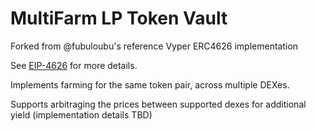 # MultiFarm LP Token Vault

Forked from @fubuloubu's reference Vyper ERC4626 implementation

See [EIP-4626](https://eips.ethereum.org/EIPS/eip-4626) for more details.

Implements farming for the same token pair, across multiple DEXes.

Supports arbitraging the prices between supported dexes for additional yield (implementation details TBD)
